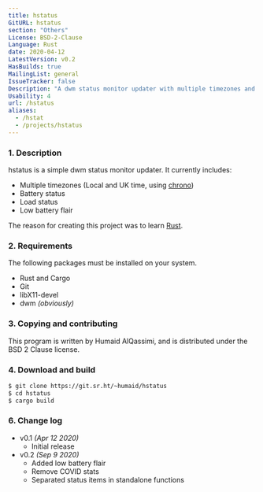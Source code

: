```yaml
---
title: hstatus
GitURL: hstatus
section: "Others"
License: BSD-2-Clause
Language: Rust
date: 2020-04-12
LatestVersion: v0.2
HasBuilds: true
MailingList: general
IssueTracker: false
Description: "A dwm status monitor updater with multiple timezones and low battery flair."
Usability: 4
url: /hstatus
aliases:
  - /hstat
  - /projects/hstatus
---
```


### 1. Description

hstatus is a simple dwm status monitor updater. It currently includes:

- Multiple timezones (Local and UK time, using [chrono])
- Battery status
- Load status
- Low battery flair

The reason for creating this project was to learn [Rust].

[chrono]: https://crates.io/crates/chrono
[Rust]: https://www.rust-lang.org/

### 2. Requirements

The following packages must be installed on your system.

- Rust and Cargo
- Git
- libX11-devel
- dwm _(obviously)_

### 3. Copying and contributing

This program is written by Humaid AlQassimi, and is distributed under the BSD 2
Clause license.  

### 4. Download and build

```sh
$ git clone https://git.sr.ht/~humaid/hstatus
$ cd hstatus
$ cargo build
```

### 6. Change log

- v0.1 *(Apr 12 2020)*
  - Initial release
- v0.2 *(Sep 9 2020)*
  - Added low battery flair
  - Remove COVID stats
  - Separated status items in standalone functions
